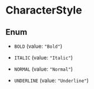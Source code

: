 

# CharacterStyle

## Enum


* `BOLD` (value: `"Bold"`)

* `ITALIC` (value: `"Italic"`)

* `NORMAL` (value: `"Normal"`)

* `UNDERLINE` (value: `"Underline"`)




